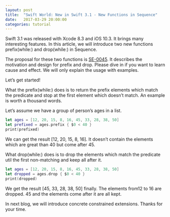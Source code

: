 ```yaml
---
layout: post
title:  "Swift World: New in Swift 3.1 - New Functions in Sequence"
date:   2017-03-29 20:00:00
categories: tutorial
---
```


Swift 3.1 was released with Xcode 8.3 and iOS 10.3. It brings many interesting features. In this article, we will introduce two new functions prefix(while:) and drop(while:)  in Sequence.

The proposal for these two functions is [SE-0045](https://github.com/apple/swift-evolution/blob/master/proposals/0045-scan-takewhile-dropwhile.md). It describes the motivation and design for prefix and drop. Please dive in if you want to learn cause and effect. We will only explain the usage with examples.

Let’s get started!

What the prefix(while:) does is to return the prefix elements which match the predicate and stop at the first element which doesn’t match. An example is worth a thousand words.

Let’s assume we have a group of person’s ages in a list.

```swift
let ages = [12, 20, 15, 8, 16, 45, 33, 28, 38, 50]
let prefixed = ages.prefix { $0 < 40 }
print(prefixed)
```

We can get the result  [12, 20, 15, 8, 16]. It doesn’t contain the elements which are great than 40 but come after 45.

What drop(while:) does is to drop the elements which match the predicate util the first non-matching and keep all after it.

```swift
let ages = [12, 20, 15, 8, 16, 45, 33, 28, 38, 50]
let dropped = ages.drop { $0 < 40 }
print(dropped)
```

We get the result [45, 33, 28, 38, 50] finally. The elements from12 to 16 are dropped. 45 and the elements come after it are all kept.

In next blog, we will introduce concrete constrained extensions. Thanks for your time.

